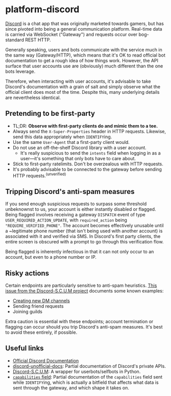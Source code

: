 # platform-discord

[Discord](https://discord.com) is a chat app that was originally marketed
towards gamers, but has since pivoted into being a general communication
platform. Real-time data is carried via WebSocket ("Gateway") and requests occur
over bog-standard REST HTTP.

Generally speaking, users and bots communicate with the service much in the same
way (Gateway/HTTP), which means that it's OK to read official bot documentation
to get a rough idea of how things work. However, the API surface that user
accounts use are (obviously) much different than the one bots leverage.

Therefore, when interacting with user accounts, it's advisable to take Discord's
documentation with a grain of salt and simply observe what the official client
does most of the time. Despite this, many underlying details are nevertheless
identical.

## Pretending to be first-party

- TL;DR: **Observe with first-party clients do and mimic them to a tee.**
- Always send the `X-Super-Properties` header in HTTP requests. Likewise, send
  this data appropriately when `IDENTIFY`ing.
- Use the same `User-Agent` that a first-party client would.
- Do not use an off-the-shelf Discord library with a user account.
  - It's really suspicious to send the `intents` field when logging in as a
    user&mdash;it's something that only bots have to care about.
- Stick to first-party ratelimits. Don't be overzealous with HTTP requests.
- It's probably advisable to be connected to the gateway before sending HTTP
  requests.<sup>(unverified)</sup>

## Tripping Discord's anti-spam measures

If you send enough suspicious requests to surpass some threshold unbeknownst to
us, your account is either instantly disabled or flagged. Being flagged involves
receiving a gateway `DISPATCH` event of type `USER_REQUIRED_ACTION_UPDATE`, with
`required_action` being `"REQUIRE_VERIFIED_PHONE"`. The account becomes
effectively unusable until a ~legitimate phone number (that isn't being used
with another account) is associated with it and verified via SMS. In Discord's
first party clients, the entire screen is obscured with a prompt to go through
this verification flow.

Being flagged is inherently infectious in that it can not only occur to an
account, but even to a phone number or IP.

## Risky actions

Certain endpoints are particularly sensitive to anti-spam heuristics.
[This issue from the Discord-S.C.U.M project](https://github.com/Merubokkusu/Discord-S.C.U.M/issues/66#issue-876713938)
documents some known examples:

- [Creating new DM channels](https://github.com/Merubokkusu/Discord-S.C.U.M/issues/41)
- Sending friend requests
- Joining guilds

Extra caution is essential with these endpoints; account termination or flagging
can occur should you trip Discord's anti-spam measures. It's best to avoid these
entirely, if possible.

## Useful links

- [Official Discord Documentation](https://discord.com/developers/docs/)
- [discord-unofficial-docs](https://luna.gitlab.io/discord-unofficial-docs/):
  Partial documentation of Discord's private APIs.
- [Discord-S.C.U.M](https://github.com/Merubokkusu/Discord-S.C.U.M): A wrapper
  for userbots/selfbots in Python.
- [`capabilities` field](https://gist.github.com/dolfies/a8c27cdd1c77fb8b45313197fed5540a):
  Partial documentation of the `capabilities` field sent while `IDENTIFY`ing,
  which is actually a bitfield that affects what data is sent through the
  gateway, and which shape it takes on.
